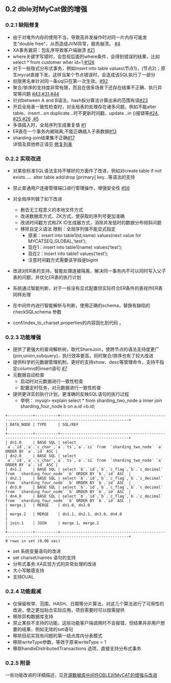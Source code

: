 ## 0.2 dble对MyCat做的增强
### 0.2.1 缺陷修复

+ 由于对堆外内存的使用不当，导致高并发操作时对同一片内存可能发生“double free"，从而造成JVM异常，服务崩溃。 [#4](https://github.com/actiontech/dble/issues/4)
+ XA事务漏洞：包乱序导致客户端崩溃 [#21](https://github.com/actiontech/dble/issues/21)
+ where关键字写错时，会忽视后面的where条件，会得到错误的结果，比如select * from customer wher id=1;[#126](https://github.com/actiontech/dble/issues/126)
+ 对于一些隐式分布式事务，例如insert into table values(节点1)，(节点2)；原生mycat直接下发，这样当某个节点错误时，会造成该SQL执行了一部分
+ 权限黑名单针对同一条sql只在第一次生效。[#92](https://github.com/actiontech/dble/issues/92)
+ 聚合/排序的支持度非常有限，而且在很多场景下还存在结果不正确、执行异常等问题 [#43](https://github.com/actiontech/dble/issues/43),[#31](https://github.com/actiontech/dble/issues/31),[#44](https://github.com/actiontech/dble/issues/44)
+ 针对between A and B语法，hash拆分算法计算出来的范围有误[#23](https://github.com/actiontech/dble/issues/23)
+ 开启全局表一致性检查时，对全局表的处理存在诸多问题，例如不能alter table、insert...on duplicate...时不更新时间戳、update...in ()报错等[#24](https://github.com/actiontech/dble/issues/24), [#25](https://github.com/actiontech/dble/issues/25),[#26](https://github.com/actiontech/dble/issues/26) ,[#5](https://github.com/actiontech/dble/issues/5)
+ 多值插入时，全局序列生成重复值 [#1](https://github.com/actiontech/dble/issues/1)
+ ER表在一个事务内被隔离,不能正确插入子表数据[#13](https://github.com/actiontech/dble/issues/13)
+ sharding-join结果集不正确[#17](https://github.com/actiontech/dble/issues/17)  
详情及其他修正请见 [修复列表](https://github.com/actiontech/dble/issues?q=is%3Aissue+label%3AMyCAT-issue)

### 0.2.2 实现改进

+ 对某些标准SQL语法支持不够好的方面作了改进，例如对create table if not exists...、alter table add/drop [primary] key...等语法的支持
+ 禁止普通用户连接管理端口进行管理操作，增强安全性 [#56](https://github.com/actiontech/dble/issues/56)
+ 对全局序列做了如下改进
  - 删去无工程意义的本地文件方式
  - 改进数据库方式、ZK方式，使获取的序列号更加准确
  - 改进时间戳方式和ZK ID生成器方式，消除并发低时的数据分布倾斜问题
  - 移除自定义语法   限制：全局序列值不能显式指定  
      + 原来：insert into table1(id,name) values(next value for MYCATSEQ_GLOBAL,‘test’);
      + 现在1：insert into table1(name) values(‘test’);
      + 现在2：insert into table1 values(‘test’);
      + 注意时间戳方式需要该字段是bigint 
    
+ 改进对ER表的支持，智能处理连接隔离，解决同一事务内不可以同时写入父子表的问题，并优化ER表的执行计划
+ 系统通过智能判断，对于一些没有显式配置但实际符合ER条件的表视作ER表同样处理
+ 在中间件内进行智能解析与判断，使用正确的schema，替换有缺陷的checkSQLschema 参数 
+ conf/index_to_charset.properties的内容固化到代码 。

### 0.2.3 功能增强

+ 提供了更强大的查询解析树，取代ShareJoin，使跨节点的语法支持度更广(join,union,subquery)，执行效率更高，同时聚合/排序也有了较大改进
+ 提供科学的元数据管理机制，更好的支持show、desc等管理命令，支持不指定columns的insert语句 [#7](https://github.com/actiontech/dble/issues/7)
+ 元数据自动检查
  - 启动时对元数据进行一致性检查
  - 配置定时任务，对元数据进行一致性检查
+ 提供更详实的执行计划，更准确的反映SQL语句的执行过程
	+ 举例： mysql> explain select * from sharding_two_node a inner join sharding_four_node b on a.id =b.id;


```  
+-----------+----------+----------------------------------------------------------------------------------------------------+
| DATA_NODE | TYPE     | SQL/REF                                                                                            |
+-----------+----------+----------------------------------------------------------------------------------------------------+
| dn1.0     | BASE SQL | select `a`.`id`,`a`.`c_char`,`a`.`ts`,`a`.`si` from  `sharding_two_node` `a` ORDER BY `a`.`id` ASC |
| dn2.0     | BASE SQL | select `a`.`id`,`a`.`c_char`,`a`.`ts`,`a`.`si` from  `sharding_two_node` `a` ORDER BY `a`.`id` ASC |
| dn1.1     | BASE SQL | select `b`.`id`,`b`.`c_flag`,`b`.`c_decimal` from  `sharding_four_node` `b` ORDER BY `b`.`id` ASC  |
| dn2.1     | BASE SQL | select `b`.`id`,`b`.`c_flag`,`b`.`c_decimal` from  `sharding_four_node` `b` ORDER BY `b`.`id` ASC  |
| dn3.0     | BASE SQL | select `b`.`id`,`b`.`c_flag`,`b`.`c_decimal` from  `sharding_four_node` `b` ORDER BY `b`.`id` ASC  |
| dn4.0     | BASE SQL | select `b`.`id`,`b`.`c_flag`,`b`.`c_decimal` from  `sharding_four_node` `b` ORDER BY `b`.`id` ASC  |
| merge.1   | MERGE    | dn1.0, dn2.0                                                                                       |
| merge.2   | MERGE    | dn1.1, dn2.1, dn3.0, dn4.0                                                                         |
| join.1    | JOIN     | merge.1, merge.2                                                                                   |
+-----------+----------+----------------------------------------------------------------------------------------------------+
9 rows in set (0.00 sec)

```


+ set 系统变量语句的改进
+ set charset/names 语句的支持
+ 分布式事务:XA实现方式的异常处理的改进
+ 大小写敏感支持
+ 支持DUAL

### 0.2.4 功能裁减

+ 仅保留枚举、范围、HASH、日期等分片算法，对这几个算法进行了可用性的改进，使之更加贴合实际应用，项目需要时可以按需提供
+ 移除异构数据库支持
+ 禁止某些不支持的功能，这些功能客户端调用时不会报错，但结果并非用户想要的结果，例如无效的set语句
+ 移除目前实现有问题的第一结点库内分表模式
+ 移除writeType参数，等效于原来writeType = 1
+ 移除handleDistributedTransactions 选项，直接支持分布式事务

### 0.2.5 附录
一些功能改进的详细描述，见[开源数据库中间件DBLE对MyCAT的增强与改进](doc/DBLE_enhance_for_MyCAT.pdf)
